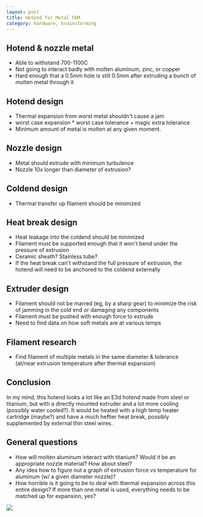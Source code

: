 ```yaml
---
layout: post
title: Hotend for Metal FDM 
category: hardware, brainstorming
---
```


## Hotend & nozzle metal
- Able to withstand 700-1100C
- Not going to interact badly with molten aluminum, zinc, or copper
- Hard enough that a 0.5mm hole is still 0.5mm after extruding a bunch of molten metal through it

## Hotend design
- Thermal expansion from worst metal shouldn't cause a jam
 - worst case expansion * worst case tolerance + magic extra tolerance
- Minimum amount of metal is molten at any given moment.

## Nozzle design
- Metal should extrude with minimum turbulence
 - Nozzle 10x longer than diameter of extrusion?

## Coldend design
- Thermal transfer up filament should be minimized

## Heat break design
- Heat leakage into the coldend should be minimized
- Filament must be supported enough that it won't bend under the pressure of extrusion
 - Ceramic sheath? Stainless tube?
- If the heat break can't withstand the full pressure of extrusion, the hotend will need to be anchored to the coldend externally

## Extruder design
- Filament should not be marred (eg, by a sharp gear) to minimize the risk of jamming in the cold end or damaging any components
- Filament must be pushed with enough force to extrude
 - Need to find data on how soft metals are at various temps

## Filament research
- Find filament of multiple metals in the same diameter & tolerance (at/near extrusion temperature after thermal expansion)

## Conclusion
In my mind, this hotend looks a lot like an E3d hotend made from steel or titanium, but with a directly mounted extruder and a lot more cooling (possibly water cooled?). It would be heated with a high temp heater cartridge (maybe?) and have a much heftier heat break, possibly supplemented by external thin steel wires.

## General questions
- How will molten aluminum interact with titanium? Would it be an appropriate nozzle material? How about steel?
- Any idea how to figure out a graph of extrusion force vs temperature for aluminum (w/ a given diameter nozzle)?
- How horrible is it going to be to deal with thermal expansion across this entire design? If more than one metal is used, everything needs to be matched up for expansion, yes?


![][0] 

[0]: http://e3d-online.com/image/data/v5/hotside.jpg